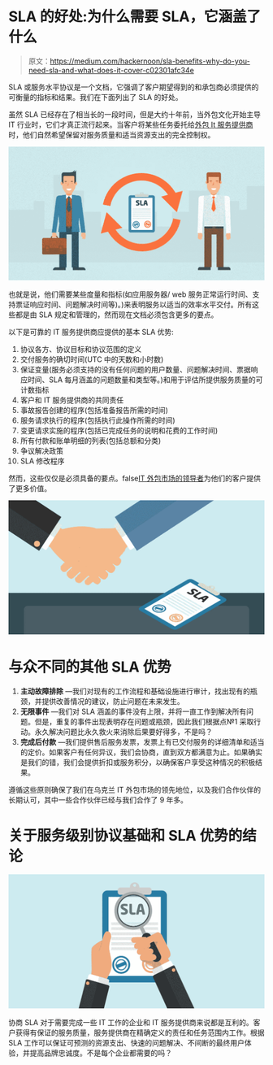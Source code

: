 # SLA 的好处:为什么需要 SLA，它涵盖了什么

> 原文：<https://medium.com/hackernoon/sla-benefits-why-do-you-need-sla-and-what-does-it-cover-c02301afc34e>

SLA 或服务水平协议是一个文档，它强调了客户期望得到的和承包商必须提供的可衡量的指标和结果。我们在下面列出了 SLA 的好处。

虽然 SLA 已经存在了相当长的一段时间，但是大约十年前，当外包文化开始主导 IT 行业时，它们才真正流行起来。当客户将某些任务委托给[外包 It 服务提供商](https://itsvit.com/blog/services-startups-outsourcing-company-vs-house-team/)时，他们自然希望保留对服务质量和适当资源支出的完全控制权。

![](img/358a23a7c3555acd67991bde4eb33f5a.png)

也就是说，他们需要某些度量和指标(如应用服务器/ web 服务正常运行时间、支持票证响应时间、问题解决时间等)。)来表明服务以适当的效率水平交付。所有这些都是由 SLA 规定和管理的，然而现在文档必须包含更多的要点。

以下是可靠的 IT 服务提供商应提供的基本 SLA 优势:

1.  协议各方、协议目标和协议范围的定义
2.  交付服务的确切时间(UTC 中的天数和小时数)
3.  保证变量(服务必须支持的没有任何问题的用户数量、问题解决时间、票据响应时间、SLA 每月涵盖的问题数量和类型等。)和用于评估所提供服务质量的可计数指标
4.  客户和 IT 服务提供商的共同责任
5.  事故报告创建的程序(包括准备报告所需的时间)
6.  服务请求执行的程序(包括执行此操作所需的时间)
7.  变更请求实施的程序(包括已完成任务的说明和花费的工作时间)
8.  所有付款和账单明细的列表(包括总额和分类)
9.  争议解决政策
10.  SLA 修改程序

然而，这些仅仅是必须具备的要点。false[IT 外包市场的领导者](https://itsvit.com/blog/news/svit-atop-list-outsourcing-companies-ukraine/)为他们的客户提供了更多价值。

![](img/7ef2ae7405769f263c25b2d2c080ffa7.png)

# 与众不同的其他 SLA 优势

1.  **主动故障排除** —我们对现有的工作流程和基础设施进行审计，找出现有的瓶颈，并提供改善情况的建议，防止问题在未来发生。
2.  **无限事件** —我们对 SLA 涵盖的事件没有上限，并将一直工作到解决所有问题。但是，重复的事件出现表明存在问题或瓶颈，因此我们根据点№1 采取行动。永久解决问题比永久救火来消除后果要好得多，不是吗？
3.  **完成后付款** —我们提供售后服务发票，发票上有已交付服务的详细清单和适当的定价。如果客户有任何异议，我们会协商，直到双方都满意为止。如果确实是我们的错，我们会提供折扣或服务积分，以确保客户享受这种情况的积极结果。

遵循这些原则确保了我们在乌克兰 IT 外包市场的领先地位，以及我们合作伙伴的长期认可，其中一些合作伙伴已经与我们合作了 9 年多。

# 关于服务级别协议基础和 SLA 优势的结论

![](img/ece6fecba6f30651a50696c16475de9b.png)

协商 SLA 对于需要完成一些 IT 工作的企业和 IT 服务提供商来说都是互利的。客户获得有保证的服务质量，服务提供商在精确定义的责任和任务范围内工作。根据 SLA 工作可以保证可预测的资源支出、快速的问题解决、不间断的最终用户体验，并提高品牌忠诚度。不是每个企业都需要的吗？